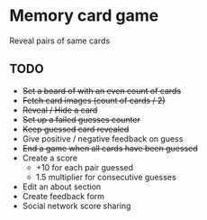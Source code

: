 # Memory card game

Reveal pairs of same cards

## TODO

- ~~Set a board of with an even count of cards~~
- ~~Fetch card images (count of cards / 2)~~
- ~~Reveal / Hide a card~~
- ~~Set up a failed guesses counter~~
- ~~Keep guessed card revealed~~
- Give positive / negative feedback on guess
- ~~End a game when all cards have been guessed~~
- Create a score
  - +10 for each pair guessed
  - 1.5 multiplier for consecutive guesses
- Edit an about section
- Create feedback form
- Social network score sharing
